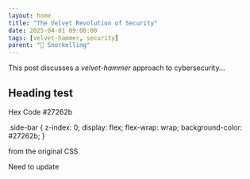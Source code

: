 ```yaml
---
layout: home
title: "The Velvet Revolution of Security"
date: 2025-04-01 09:00:00
tags: [velvet-hammer, security]
parent: "🐠 Snorkelling"
---
```


This post discusses a *velvet-hammer* approach to cybersecurity...

## Heading test

Hex Code #27262b

.side-bar { z-index: 0; display: flex; flex-wrap: wrap; background-color: #27262b; }

from the original CSS

Need to update